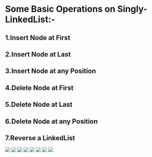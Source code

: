 # Some Basic Operations on Singly-LinkedList:-

## 1.Insert Node at First
## 2.Insert Node at Last
## 3.Insert Node at any Position
## 4.Delete Node at First
## 5.Delete Node at Last
## 6.Delete Node at any Position
## 7.Reverse a LinkedList

<img src="1.Insert at first.jpeg">
<img src="2.Insert at last.jpeg">
<img src="3.Insert at a pos.jpeg">
<img src="4.Delete at first.jpeg">
<img src="5.Delete at last.jpeg">
<img src="6.Delete at a pos.jpeg">
<img src="7.Reverse LL (1).jpeg">
<img src="7.Reverse LL (2).jpeg"> 